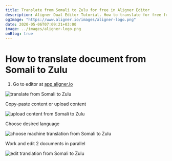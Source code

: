 ```yaml
---
title: Translate from Somali to Zulu for free in Aligner Editor
description: Aligner Dual Editor Tutorial. How to translate for free from Somali to Zulu. Aligner is multilingual document management platform. 
ogImage: "https://www.aligner.io/images/aligner-logo.png"
date: 2020-05-06T07:09:21+03:00
image: ../images/aligner-logo.png
onBlog: true
---
```


# How to translate document from Somali to Zulu

1. Go to editor at [app.aligner.io](https://app.aligner.io "Aligner App web page")

![translate from Somali to Zulu](../aligner-blank-editor.png "translate from Somali to Zulu")

Copy-paste content or upload content

![upload content from Somali to Zulu](../aligner-uploaded-document.png "upload content from Somali to Zulu")

Choose desired language

![choose machine translation from Somali to Zulu](../aligner-language-dropdown.png "choose machine translation from Somali to Zulu")

Work and edit 2 documents in parallel

![edit translation from Somali to Zulu](../aligner-double-sitded-editor.png "edit translation from Somali to Zulu")

